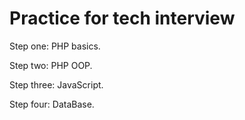 # Practice for tech interview

Step one: PHP basics.

Step two: PHP OOP.

Step three: JavaScript.

Step four: DataBase.
